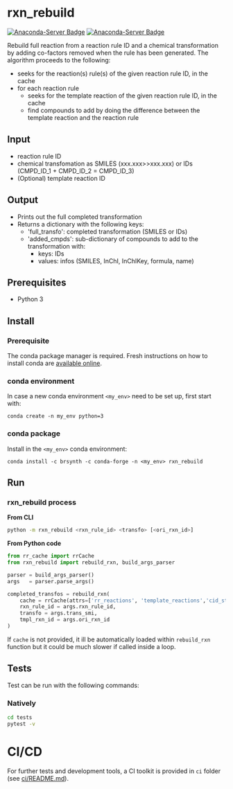 # rxn_rebuild

[![Anaconda-Server Badge](https://anaconda.org/brsynth/rxn_rebuild/badges/latest_release_date.svg)](https://anaconda.org/brsynth/rxn_rebuild) [![Anaconda-Server Badge](https://anaconda.org/brsynth/rxn_rebuild/badges/version.svg)](https://anaconda.org/brsynth/rxn_rebuild)

Rebuild full reaction from a reaction rule ID and a chemical transformation by adding co-factors removed when the rule has been generated. The algorithm proceeds to the following:
- seeks for the reaction(s) rule(s) of the given reaction rule ID, in the cache
- for each reaction rule
    - seeks for the template reaction of the given reaction rule ID, in the cache
    - find compounds to add by doing the difference between the template reaction and the reaction rule
  
## Input
- reaction rule ID
- chemical transfomation as SMILES (xxx.xxx>>xxx.xxx) or IDs (CMPD_ID_1 + CMPD_ID_2 = CMPD_ID_3)
- (Optional) template reaction ID

## Output
- Prints out the full completed transformation
- Returns a dictionary with the following keys:
  - 'full_transfo': completed transformation (SMILES or IDs)
  - 'added_cmpds': sub-dictionary of compounds to add to the transformation with:
    - keys: IDs
    - values: infos (SMILES, InChI, InChIKey, formula, name)


## Prerequisites

* Python 3

## Install

### Prerequisite

The conda package manager is required. Fresh instructions on how to install conda are [available online](https://docs.conda.io/projects/conda/en/latest/user-guide/install/).

### conda environment

In case a new conda environment `<my_env>` need to be set up, first start with:
```shell
conda create -n my_env python=3
```

### conda package

Install in the `<my_env>` conda environment:
```shell
conda install -c brsynth -c conda-forge -n <my_env> rxn_rebuild 
```

## Run

### rxn_rebuild process
**From CLI**
```sh
python -m rxn_rebuild <rxn_rule_id> <transfo> [<ori_rxn_id>]
```
**From Python code**
```python
from rr_cache import rrCache
from rxn_rebuild import rebuild_rxn, build_args_parser

parser = build_args_parser()
args   = parser.parse_args()

completed_transfos = rebuild_rxn(
    cache = rrCache(attrs=['rr_reactions', 'template_reactions','cid_strc']),
    rxn_rule_id = args.rxn_rule_id,
    transfo = args.trans_smi,
    tmpl_rxn_id = args.ori_rxn_id
)
```
If `cache` is not provided, it ill be automatically loaded within `rebuild_rxn` function but it could be much slower if called inside a loop.

## Tests
Test can be run with the following commands:

### Natively
```bash
cd tests
pytest -v
```

# CI/CD
For further tests and development tools, a CI toolkit is provided in `ci` folder (see [ci/README.md](ci/README.md)).


<!-- ### How to cite rxn_rebuild? -->
